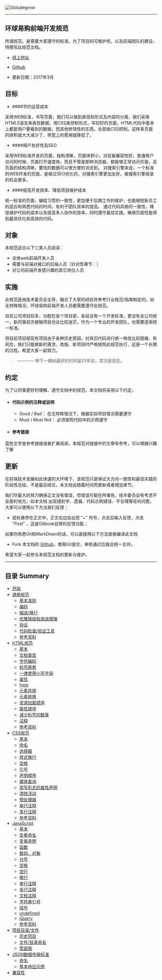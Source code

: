 
![Globalegrow](http://www.globalegrow.com/temp/skin4/dist/images/domeimg/ch/logo.jpg)

---

## 环球易购前端开发规范
所谓规范，是需要大家遵守的标准。为了项目的可维护性，以及前端团队的建设，特撰写此规范文档。
- [线上地址](https://wuuashen.gitbooks.io/globalegrow-web-standard/content/)
* [Github](https://github.com/wuuashen/globalegrow-web-standard)
- 更新日期：2017年3月

## 目标

- ####节约运营成本

采用WEB标准，书写页面，我们可以做到表现和形式及内容的分离，我们采用HTML5语言来表现数据，用CSS来控制形式，写的好的页面，HTML代码中基本上都是用户要看到的数据，而其他修饰性的东西，全部由CSS控制。这样来页面的体积就大大减少了，带宽上的费用就降低了。

- ####用户友好性及SEO

采用WEB标准开发的页面，结构清晰，页面体积小，浏览器兼容性好。普通用户访问的时候，页面打开速度快，而且不管是那种浏览器，都能够正常访问页面，且页面的结构清晰，要找的数据可以很方便的浏览到。
对搜索引擎来说，一个标准的WEB开发的页面，是做过SEO优化的，对搜索引擎更加友好，被搜索引擎收录的机会更多。

- ####提高开发效率、降低项目维护成本

统一标准的页面，编程习惯的一致性，更加便于后期工作的维护，也能缩短新员工的适应和熟悉代码的时间，有利于团队效率的提高。
通过代码风格的一致性，降低维护代码的成本以及提高多人协作的效率。同时遵守最佳实践，确保页面性能得到最佳优化和高效的代码。

## 对象
本规范适合以下三类人员阅读：
- 全体web前端开发人员
- 需要与前端对接口的后端人员（针对性章节：）
- 对公司前端开发感兴趣的其它岗位人员


## 实施
此规范是由技术委员会主导，融合了大家的经验并参考行业规范/指南制定的，如无特殊情况，环球易购前端开发人员都需要遵守此规范。

目前公司项目较多，分配在各个项目部，各站没有一个开发标准，更没有全公司统一，新同事初次接触项目也会比较迷茫，作为一个专业的开发团队，也需要逐渐统一标准。

但目前项目部现有项目由于各种历史原因，对其旧代码进行统一修改比较困难、有风险，我们只能做新的需求、改版、新项目时严格按照此规范执行，这是一个长期的过程，希望大家一起努力。

>———— 种下一棵树最好的时间是25年前，其次是现在。




## 约定
为了让同事更好的理解、遵守文档中的规范，本文档将采用以下约定。

- #### 代码示例的注释或说明

  - Good / Bad： 在无特殊情况下，根据实际项目情况需要遵守  
  - Must / Must Not： 必须按照代码中的示例遵守
  
- #### 参考链接
蓝色文字是参考链接或者扩展阅读，本规范对链接中的文章有参考，可以根据兴趣了解




## 更新
在前端技术发展如此快速的大环境下，该规范只是保证大方向一致性和最佳实践的阶段性总结，不是最后结论，本文档会随着时间而更新或者增加章节。

我们尽最大的努力确保正文没有错误，但错误可能在所难免，技术委员会有考虑不全面的地方。如本文档 出现错别字、遗漏、代码示例错误、不合理等任何问题，大家可以使用以下方法我们反馈：

* 鼠标悬停在正文中，正文右边会出现 "+" 符号，点击后输入反馈，点击 "Post" ，这是Gitbook自带的反馈功能；

如果你熟悉Git和MarkDown的话，可以直接用以下方法直接编译此文档

* Fork 本文档的 [Github](https://github.com/wuuashen/globalegrow-web-standard)，使用Git提交，审核通过后我会统一合并。

希望大家一起参与本规范文档的更新与维护。


--- 



## 目录 Summary

* [开始](README.md)
* [通用规范](common.md)
  * [基本准则](common.md#基本准则)
  * [编码](common.md#编码)
  * [缩进/换行](common.md#缩进换行)
  * [优雅降级和渐进增强](common.md#优雅降级和渐进增强)
  * [协议](common.md#协议)
  * [代码检查/验证工具](common.md#代码检查验证工具)
  * [参考资料](common.md#参考资料)
* [HTML规范](html.md)
  * [基本](html.md#基本)
  * [文档类型](html.md#文档类型)
  * [字符编码](html.md#字符编码)
  * [标签嵌套](html.md#标签嵌套)
  * [一律使用小写字母](html.md#一律使用小写字母)
  * [属性](html.md#属性)
  * [type](html.md#type)
  * [元素并排](html.md#元素并排)
  * [元素转换](html.md#元素转换)
  * [资源加载顺序](html.md#资源加载顺序)
  * [属性顺序](html.md#属性顺序)
  * [减少标签的数量](html.md#减少标签的数量)
  * [注释](html.md#注释)
  * [参考资料](html.md#参考资料)
* [CSS规范](css.md)
  * [基本](css.md#基本)
  * [命名](css.md#命名)
  * [选择器](css.md#选择器)
  * [样式换行](css.md#样式换行)
  * [空格](css.md#空格)
  * [引号](css.md#引号)
  * [声明顺序](css.md#声明顺序)
  * [媒体查询](css.md#媒体查询)
  * [简写形式的属性声明](css.md#简写形式的属性声明)
  * [清除浮动](css.md#清除浮动)
  * [预处理器](css.md#预处理器)
  * [单行注释](css.md#单行注释)
  * [多行注释](css.md#多行注释)
  * [参考资料](css.md#参考资料)
* [JavaScript](javascript.md)
  * [基本](javascript.md#基本)
  * [变量命名](javascript.md#变量命名)
  * [变量声明](javascript.md#变量声明)
  * [函数](javascript.md#函数)
  * [数组、对象](javascript.md#数组、对象)
  * [分号](javascript.md#分号)
  * [空格](javascript.md#空格)
  * [空行](javascript.md#空行)
  * [换行](javascript.md#换行)
  * [单行注释](javascript.md#单行注释)
  * [多行注释](javascript.md#多行注释)
  * [文档注释](javascript.md#文档注释)
  * [字符串引号](javascript.md#字符串引号)
  * [括号](javascript.md#括号)
  * [undefined](javascript.md#undefined)
  * [jQuery](javascript.md#jQuery)
  * [参考资料](javascript.md#参考资料)
* [项目目录/文件](folder.md)
  * [历史项目](folder.md#历史项目)
  * [文件/目录命名](folder.md#文件目录命名)
  * [雪碧图](folder.md#雪碧图)
* [JSON数据传输标准](json.md)
  * [命名](json.md#命名)
  * [基本响应示例](json.md#基本响应示例)
* [兼容性](compatible.md)

